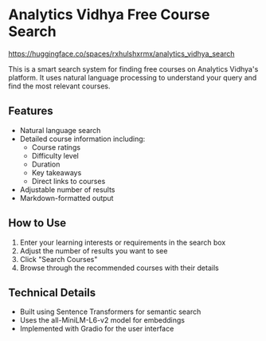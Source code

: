 # Analytics Vidhya Free Course Search

https://huggingface.co/spaces/rxhulshxrmx/analytics_vidhya_search

This is a smart search system for finding free courses on Analytics Vidhya's platform. It uses natural language processing to understand your query and find the most relevant courses.

## Features

- Natural language search
- Detailed course information including:
  - Course ratings
  - Difficulty level
  - Duration
  - Key takeaways
  - Direct links to courses
- Adjustable number of results
- Markdown-formatted output

## How to Use

1. Enter your learning interests or requirements in the search box
2. Adjust the number of results you want to see
3. Click "Search Courses"
4. Browse through the recommended courses with their details

## Technical Details

- Built using Sentence Transformers for semantic search
- Uses the all-MiniLM-L6-v2 model for embeddings
- Implemented with Gradio for the user interface
